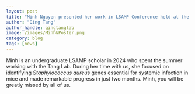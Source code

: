 ```yaml
---
layout: post
title: "Minh Nguyen presented her work in LSAMP Conference held at the University of Texas at El Paso"
author: "Qing Tang"
author_handle: qingtanglab
image: /images/Minh&Poster.png
category: blog
tags: [news]
---
```

Minh is an undergraduate LSAMP scholar in 2024 who spent the summer working with the Tang Lab. During her time with us, she focused on identifying <i>Staphylococcus aureus</i> genes essential for systemic infection in mice and made remarkable progress in just two months. Minh, you will be greatly missed by all of us.


